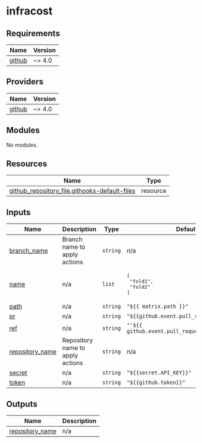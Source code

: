# infracost

<!-- BEGINNING OF PRE-COMMIT-TERRAFORM DOCS HOOK -->
## Requirements

| Name | Version |
|------|---------|
| <a name="requirement_github"></a> [github](#requirement\_github) | ~> 4.0 |

## Providers

| Name | Version |
|------|---------|
| <a name="provider_github"></a> [github](#provider\_github) | ~> 4.0 |

## Modules

No modules.

## Resources

| Name | Type |
|------|------|
| [github_repository_file.githooks-default-files](https://registry.terraform.io/providers/integrations/github/latest/docs/resources/repository_file) | resource |

## Inputs

| Name | Description | Type | Default | Required |
|------|-------------|------|---------|:--------:|
| <a name="input_branch_name"></a> [branch\_name](#input\_branch\_name) | Branch name to apply actions | `string` | n/a | yes |
| <a name="input_name"></a> [name](#input\_name) | n/a | `list` | <pre>[<br>  "fold1",<br>  "fold2"<br>]</pre> | no |
| <a name="input_path"></a> [path](#input\_path) | n/a | `string` | `"${{ matrix.path }}"` | no |
| <a name="input_pr"></a> [pr](#input\_pr) | n/a | `string` | `"${{github.event.pull_request.number}}"` | no |
| <a name="input_ref"></a> [ref](#input\_ref) | n/a | `string` | `"'${{ github.event.pull_request.base.ref }}'"` | no |
| <a name="input_repository_name"></a> [repository\_name](#input\_repository\_name) | Repository name to apply actions | `string` | n/a | yes |
| <a name="input_secret"></a> [secret](#input\_secret) | n/a | `string` | `"${{secret.API_KEY}}"` | no |
| <a name="input_token"></a> [token](#input\_token) | n/a | `string` | `"${{github.token}}"` | no |

## Outputs

| Name | Description |
|------|-------------|
| <a name="output_repository_name"></a> [repository\_name](#output\_repository\_name) | n/a |
<!-- END OF PRE-COMMIT-TERRAFORM DOCS HOOK -->

